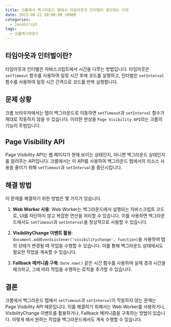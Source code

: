 ```yaml
---
title: 크롬에서 백그라운드 탭에서 타임아웃과 인터벌이 중단되는 이유
date: 2023-08-22 20:00:00 +0900
categories:
  - JavaScript
tags:
  - 크롬백그라운드
---
```


## 타임아웃과 인터벌이란?

타임아웃과 인터벌은 자바스크립트에서 시간을 다루는 방법입니다. 타임아웃은 `setTimeout` 함수를 사용하여 일정 시간 후에 코드를 실행하고, 인터벌은 `setInterval` 함수를 사용하여 일정 시간 간격으로 코드를 반복 실행합니다.

## 문제 상황

크롬 브라우저에서는 탭이 백그라운드로 이동하면 `setTimeout`과 `setInterval` 함수가 제대로 작동하지 않을 수 있습니다. 이러한 현상을 `Page Visibility API`라는 크롬의 기능이 주범입니다. 

## Page Visibility API

Page Visibility API는 웹 페이지가 현재 보이는 상태인지, 아니면 백그라운드 상태인지를 알려주는 API입니다. 크롬에서는 이 API를 사용하여 백그라운드 탭에서의 리소스 사용을 줄이기 위해 `setTimeout`과 `setInterval`을 중단시킵니다.

## 해결 방법

이 문제를 해결하기 위한 방법은 몇 가지가 있습니다.

1. **Web Worker 사용**: Web Worker는 백그라운드에서 실행되는 자바스크립트 코드로, UI를 차단하지 않고 복잡한 연산을 처리할 수 있습니다. 이를 사용하면 백그라운드에서도 `setTimeout`과 `setInterval`을 정상적으로 사용할 수 있습니다.
  
2. **VisibilityChange 이벤트 활용**: `document.addEventListener('visibilitychange', function)`을 사용하여 탭의 상태가 변경될 때 작업을 수행할 수 있습니다. 이를 통해 백그라운드 상태에서도 필요한 작업을 계속할 수 있습니다.

3. **Fallback 메커니즘 구축**: `Date.now()` 같은 시간 함수를 사용하여 실제 경과 시간을 체크하고, 그에 따라 작업을 수행하는 로직을 추가할 수 있습니다.

## 결론

크롬에서 백그라운드 탭에서 `setTimeout`과 `setInterval`이 작동하지 않는 문제는 Page Visibility API 때문입니다. 이를 해결하기 위해서는 Web Worker를 사용하거나, VisibilityChange 이벤트를 활용하거나, Fallback 메커니즘을 구축하는 방법이 있습니다. 이렇게 해서 원하는 작업을 백그라운드에서도 계속 수행할 수 있습니다.